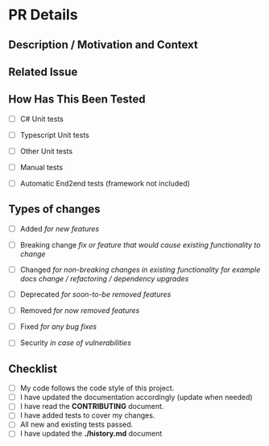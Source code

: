 # PR Details 

<!--- Provide a general summary of your changes in the Title above -->

## Description / Motivation and Context

<!--- Why is this change required? What problem does it solve? -->

## Related Issue

<!--- This project only accepts pull requests related to open issues -->
<!--- If suggesting a new feature or change, please discuss it in an issue first -->
<!--- If fixing a bug, there should be an issue describing it with steps to reproduce -->
<!--- Please link to the issue here: -->

## How Has This Been Tested

<!--- Please describe in detail how you tested your changes. -->
<!--- Include details of your testing environment, and the tests you ran to -->
<!--- see how your change affects other areas of the code, etc. -->

- [ ] C# Unit tests 
- [ ] Typescript Unit tests 
- [ ] Other Unit tests
- [ ] Manual tests
- [ ] Automatic End2end tests (framework not included) 


## Types of changes

<!--- What types of changes does your code introduce? Put an `x` in all the boxes that apply: -->

- [ ] Added _for new features_
- [ ] Breaking change _fix or feature that would cause existing functionality to change_
- [ ] Changed _for non-breaking changes in existing functionality for example docs change / refactoring / dependency upgrades_
- [ ] Deprecated _for soon-to-be removed features_
- [ ] Removed _for now removed features_
- [ ] Fixed _for any bug fixes_
- [ ] Security _in case of vulnerabilities_


## Checklist

<!--- Go over all the following points, and put an `x` in all the boxes that apply. -->
<!--- If you're unsure about any of these, don't hesitate to ask. We're here to help! -->

- [ ] My code follows the code style of this project.
- [ ] I have updated the documentation accordingly (update when needed)
- [ ] I have read the **CONTRIBUTING** document.
- [ ] I have added tests to cover my changes.
- [ ] All new and existing tests passed.
- [ ] I have updated the **./history.md** document
